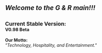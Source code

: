 *Welcome to the G & R main!!!*
-
<sup>Current Stable Version:  
<sub>V0.98 Beta
-
**Our Motto:**  
*"Technology, Hospitality, and Entertainment."*
